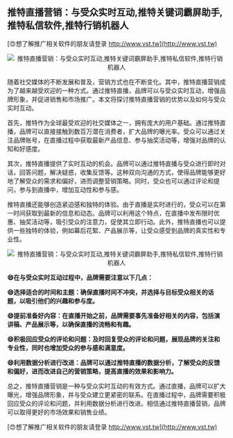 ## **推特直播营销：与受众实时互动,推特关键词霸屏助手,推特私信软件,推特行销机器人**

[😍想了解推广相关软件的朋友请登录 http://www.vst.tw](http://www.vst.tw)

 <center><img src="https://vst.tw/MP4/tuiguang/png/4.png" alt="推特直播营销：与受众实时互动,推特关键词霸屏助手,推特私信软件,推特行销机器人"></center>

随着社交媒体的不断发展和普及，营销方式也在不断变化。其中，推特直播营销成为了越来越受欢迎的一种方式。通过推特直播，品牌可以与受众实时互动，增强品牌形象，并促进销售和市场推广。本文将探讨推特直播营销的优势以及如何与受众实时互动。

首先，推特作为全球最受欢迎的社交媒体之一，拥有庞大的用户基础。通过推特直播，品牌可以直接接触到数百万潜在消费者，扩大品牌的曝光率。受众可以通过关注品牌账号，在直播过程中获取最新产品信息、参与抽奖活动等，增强对品牌的认知和好感度。

其次，推特直播提供了实时互动的机会。品牌可以通过推特直播与受众进行即时对话，回答问题，解决疑惑，收集反馈等。这种双向沟通的方式，使得品牌能够更好地了解受众的需求和偏好，进而调整营销策略。同时，受众也可以通过评论和提问，参与到直播中，增加互动性和参与感。

推特直播还能够创造紧迫感和独特的体验。由于直播是实时进行的，受众可以在第一时间获取到最新的信息和动态。品牌可以利用这个特点，在直播中发布限时优惠、抽奖活动等，吸引受众的注意力，促使其立即行动。此外，推特直播也可以提供一些独特的体验，例如幕后花絮、产品展示等，让受众感受到品牌的真实性和专业性。

 <center><img src="https://vst.tw/MP4/tuiguang/png/8.png" alt="推特直播营销：与受众实时互动,推特关键词霸屏助手,推特私信软件,推特行销机器人"></center>

**😄在与受众实时互动过程中，品牌需要注意以下几点：**

**😄选择适合的时间和主题：确保直播时间不冲突，并选择与目标受众相关的话题，以吸引他们的兴趣和参与度。**

**😄提前准备好内容：在直播开始之前，品牌需要事先准备好相关的内容，包括演讲稿、产品展示等，以确保直播的流畅和有趣。**

**😄积极回应受众的评论和问题：及时回复受众的评论和问题，展现品牌的关注和专业性，同时也增加受众的参与感和满意度。**

**😄利用数据分析进行改进：品牌可以通过推特直播的数据分析，了解受众的反馈和偏好，进而改进自己的营销策略，提高直播的效果和影响力。**

总之，推特直播营销是一种与受众实时互动的有效方式。通过直播，品牌可以扩大曝光，增强品牌形象，并与受众建立更紧密的联系。在直播过程中，品牌需要积极回应受众的评论和问题，并利用数据分析进行改进。相信通过推特直播营销，品牌可以取得更好的市场效果和销售业绩。

[😍想了解推广相关软件的朋友请登录 http://www.vst.tw](http://www.vst.tw)



